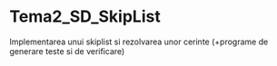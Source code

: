 # Tema2_SD_SkipList
Implementarea unui skiplist si rezolvarea unor cerinte (+programe de generare teste si de verificare)
